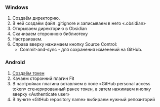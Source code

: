 ### Windows

1. Создаём директорию.
2. В ней создаём файл .gitignore и записываем в него «.obsidian» 
3. Открываем директорию в Obsidian
4. Скачиваем стороннюю библиотеку
5. Настраиваем.
6. Справа вверху нажимаем кнопку Source Control:
	- Commit-and-sync - для сохранения изменений на GitHub.

### Android

1. [Создаём токен](https://github.com/settings/tokens/new)
2. Качаем сторонний плагин Fit
3. В настройках плагина вставляем в поле «GitHub personal access token» сгенерированный ранее токен, а затем нажимаем кнопку вверху «Authenticate user»
4. В пункте «GitHub repository name» выбираем нужный репозиторий
